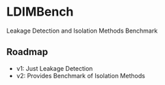 # LDIMBench

Leakage Detection and Isolation Methods Benchmark

## Roadmap

- v1: Just Leakage Detection
- v2: Provides Benchmark of Isolation Methods
